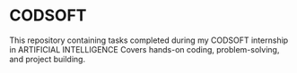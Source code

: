 # CODSOFT
This repository containing tasks completed during my CODSOFT internship in ARTIFICIAL INTELLIGENCE
Covers hands-on coding, problem-solving, and project building.
